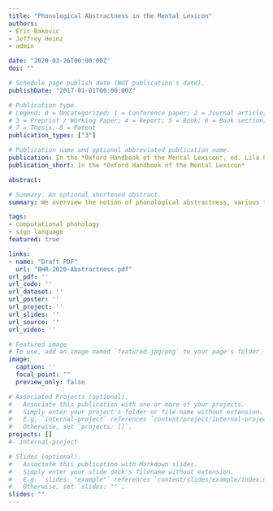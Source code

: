 ```yaml
---
title: "Phonological Abstractness in the Mental Lexicon"
authors:
- Eric Bakovic
- Jeffrey Heinz
- admin

date: "2020-03-26T00:00:00Z"
doi: ""

# Schedule page publish date (NOT publication's date).
publishDate: "2017-01-01T00:00:00Z"

# Publication type.
# Legend: 0 = Uncategorized; 1 = Conference paper; 2 = Journal article;
# 3 = Preprint / Working Paper; 4 = Report; 5 = Book; 6 = Book section;
# 7 = Thesis; 8 = Patent
publication_types: ["3"]

# Publication name and optional abbreviated publication name.
publication: In the *Oxford Handbook of the Mental Lexicon*, ed. Lila Gleitman, Anna Papafragou, and John Trueswell. Oxford University Press
publication_short: In the *Oxford Handbook of the Mental Lexicon*

abstract:

# Summary. An optional shortened abstract.
summary: We overview the notion of phonological abstractness, various types of evidence for it,  and consequences for linguistics and psychology.

tags:
- computational phonology
- sign language
featured: true

links:
- name: "Draft PDF"
  url: "BHR-2020-Abstractness.pdf"
url_pdf: ''
url_code: ''
url_dataset: ''
url_poster: ''
url_project: ''
url_slides: ''
url_source: ''
url_video: ''

# Featured image
# To use, add an image named `featured.jpg/png` to your page's folder.
image:
  caption: ''
  focal_point: ""
  preview_only: false

# Associated Projects (optional).
#   Associate this publication with one or more of your projects.
#   Simply enter your project's folder or file name without extension.
#   E.g. `internal-project` references `content/project/internal-project/index.md`.
#   Otherwise, set `projects: []`.
projects: []
#- internal-project

# Slides (optional).
#   Associate this publication with Markdown slides.
#   Simply enter your slide deck's filename without extension.
#   E.g. `slides: "example"` references `content/slides/example/index.md`.
#   Otherwise, set `slides: ""`.
slides: ""
---
```

